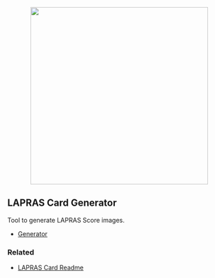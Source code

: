 <p style="text-align: center">
<a href="https://lapras-card-generator.vercel.app"><img src="https://lapras-card-generator.vercel.app/api/svg?e=4.22&b=3.51&i=2.28&b1=%23020E27&b2=%230E5593&i1=%23030E21&i2=%231688BF&l=ja" width="400"></a>
</p>

## LAPRAS Card Generator

Tool to generate LAPRAS Score images.


* [Generator](https://lapras-card-generator.vercel.app)

### Related

* [LAPRAS Card Readme](https://github.com/marketplace/actions/lapras-card-actions)
